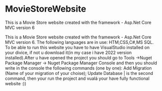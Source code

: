 # MovieStoreWebsite
This is a Movie Store website created with the framework - Asp.Net Core MVC version 6

This is a Movie Store website created with the framework - Asp.Net Core MVC version 6. The following languages are in use: HTM,CSS,C#,MS SQL. To be able to run this website you have to have VisualStudio installed on your divice, if not u download it(in my case i have 2022 version installed).After u have opened the project you should go to Tools ->Nuget Package Manager -> Nuget Package Manager Console and then you should write in the console the following commands (one by one): Add Migration (Name of your migration of your choise); Update Database | is the second command, then your run the project and vualá your have fully functional website :))
